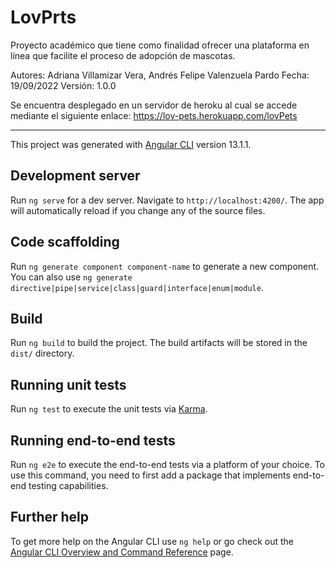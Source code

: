 # LovPrts

Proyecto académico que tiene como finalidad ofrecer una plataforma en línea que facilite el proceso de adopción de mascotas.

Autores: Adriana Villamizar Vera, Andrés Felipe Valenzuela Pardo
Fecha: 19/09/2022
Versión: 1.0.0

Se encuentra desplegado en un servidor de heroku al cual se accede mediante el siguiente enlace:
https://lov-pets.herokuapp.com/lovPets


---------------------------------------------------------------------------------------------------

This project was generated with [Angular CLI](https://github.com/angular/angular-cli) version 13.1.1.

## Development server

Run `ng serve` for a dev server. Navigate to `http://localhost:4200/`. The app will automatically reload if you change any of the source files.

## Code scaffolding

Run `ng generate component component-name` to generate a new component. You can also use `ng generate directive|pipe|service|class|guard|interface|enum|module`.

## Build

Run `ng build` to build the project. The build artifacts will be stored in the `dist/` directory.

## Running unit tests

Run `ng test` to execute the unit tests via [Karma](https://karma-runner.github.io).

## Running end-to-end tests

Run `ng e2e` to execute the end-to-end tests via a platform of your choice. To use this command, you need to first add a package that implements end-to-end testing capabilities.

## Further help

To get more help on the Angular CLI use `ng help` or go check out the [Angular CLI Overview and Command Reference](https://angular.io/cli) page.
